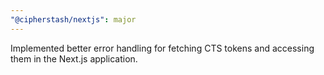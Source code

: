 ```yaml
---
"@cipherstash/nextjs": major
---
```


Implemented better error handling for fetching CTS tokens and accessing them in the Next.js application.
